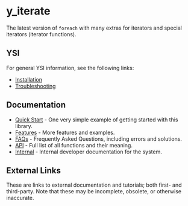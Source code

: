 # y_iterate

The latest version of `foreach` with many extras for iterators and special iterators (iterator functions).

## YSI

For general YSI information, see the following links:

* [Installation](../installation.md)
* [Troubleshooting](../troubleshooting.md)

## Documentation

* [Quick Start](y_iterate/quick-start.md) - One very simple example of getting started with this library.
* [Features](y_iterate/features.md) - More features and examples.
* [FAQs](y_iterate/faqs.md) - Frequently Asked Questions, including errors and solutions.
* [API](y_iterate/api.md) - Full list of all functions and their meaning.
* [Internal](y_iterate/internal.md) - Internal developer documentation for the system.

## External Links

These are links to external documentation and tutorials; both first- and third-party.  Note that these may be incomplete, obsolete, or otherwise inaccurate.

